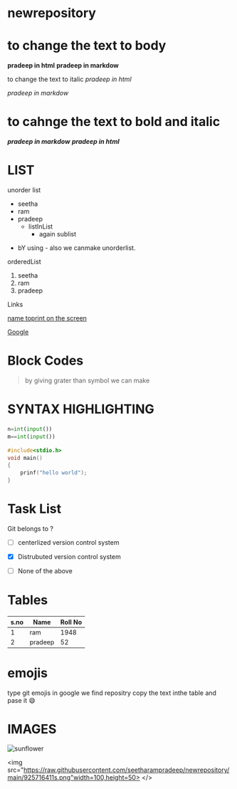 # newrepository

# to change the text to body

<b>pradeep in html</b>
**pradeep in markdow**

to change the text to italic
<i>pradeep in html</i>

*pradeep in markdow*

# to cahnge the text to bold and italic
 
 ***pradeep in markdow***
<b><i>pradeep in html</b></i>

# LIST

unorder list

* seetha
* ram
* pradeep
  * listInList
    * again sublist
- bY using - also we canmake unorderlist.

orderedList

1. seetha
2. ram
3. pradeep

Links

[name toprint on the screen](url)

[Google](google.com)

# Block Codes

> by giving grater than symbol we can make

# SYNTAX HIGHLIGHTING

```python
n=int(input())
m==int(input())
```

```c
#include<stdio.h>
void main()
{
    prinf("hello world");
}
```

# Task List

Git belongs to ?

- [ ] centerlized version control system
- [x] Distrubuted version control system
- [ ] None of the above


# Tables

|s.no|Name|Roll No|
----|----|----|
|1|ram|1948|
|2|pradeep|52|

# emojis

type  git emojis in google we find repositry copy the text inthe table and pase it 
:smile:

# IMAGES

![sunflower](https://images.unsplash.com/photo-1575881875475-31023242e3f9?ixlib=rb-1.2.1&ixid=MnwxMjA3fDB8MHxleHBsb3JlLWZlZWR8MXx8fGVufDB8fHx8&w=1000&q=80)

<img src="https://raw.githubusercontent.com/seetharampradeep/newrepository/main/925716411s.png"width=100,height=50>
</>
